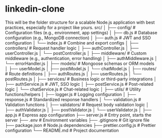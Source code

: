 # linkedin-clone
This will be the folder structure for a scalable Node.js application with best practices, especially for a project like yours.
src/
│
├── config/            # Configuration files (e.g., environment, app settings)
│   ├── db.js          # Database configuration (e.g., MongoDB connection)
│   ├── auth.js        # JWT and SSO configuration
│   └── index.js       # Combine and export configs
│
├── controllers/       # Request handler logic
│   ├── authController.js
│   ├── userController.js
│   └── postController.js
│
├── middleware/        # Custom middleware (e.g., authentication, error handling)
│   ├── authMiddleware.js
│   └── errorHandler.js
│
├── models/            # Mongoose schemas or ORM models
│   ├── userModel.js
│   ├── postModel.js
│   └── chatModel.js
│
├── routes/            # Route definitions
│   ├── authRoutes.js
│   ├── userRoutes.js
│   └── postRoutes.js
│
├── services/          # Business logic or third-party integrations
│   ├── authService.js # JWT, SSO logic
│   ├── postService.js # Post-related logic
│   └── chatService.js # Chat-related logic
│
├── utils/             # Utility functions/helpers
│   ├── logger.js      # Logging configuration
│   ├── response.js    # Standardized response handlers
│   └── validation.js  # Validation functions
│
├── validators/        # Request body validation logic
│   ├── authValidator.js
│   ├── postValidator.js
│   └── userValidator.js
│
├── app.js             # Express app configuration
├── server.js          # Entry point, starts the server
├── .env               # Environment variables
├── .gitignore         # Git ignore file
├── package.json       # Node.js dependencies
├── prettier.config.js # Prettier configuration
└── README.md          # Project documentation
